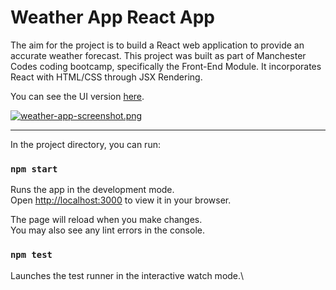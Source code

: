 # Weather App React App

The aim for the project is to build a React web application to provide an accurate weather forecast. This project was built as part of Manchester Codes coding bootcamp, specifically the Front-End Module. It incorporates React with HTML/CSS through JSX Rendering.

You can see the UI version [here](https://naylfc90.github.io/weather-app/).

[![weather-app-screenshot.png](https://postimg.cc/jDvvXmM1)](https://postimg.cc/jDvvXmM1)

---

In the project directory, you can run:

### `npm start`

Runs the app in the development mode.\
Open [http://localhost:3000](http://localhost:3000) to view it in your browser.

The page will reload when you make changes.\
You may also see any lint errors in the console.

### `npm test`

Launches the test runner in the interactive watch mode.\
